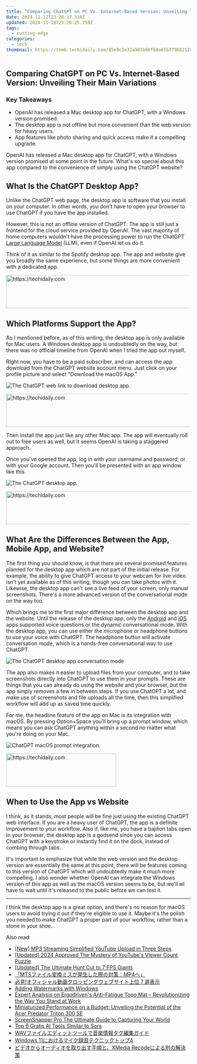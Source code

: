 ```yaml
---
title: "Comparing ChatGPT on PC Vs. Internet-Based Version: Unveiling Their Main Variations"
date: 2024-11-12T23:28:17.516Z
updated: 2024-11-18T23:20:25.750Z
tags:
  - cutting-edge
categories:
  - tech
thumbnail: https://thmb.techidaily.com/85e9c2e32a903b6bf60a65b77968212abbcf7690eb44299839f1e9c463cd1ddf.jpg
---
```


## Comparing ChatGPT on PC Vs. Internet-Based Version: Unveiling Their Main Variations

### Key Takeaways

* OpenAI has released a Mac desktop app for ChatGPT, with a Windows version promised.
* The desktop app is not offline but more convenient than the web version for heavy users.
* App features like photo sharing and quick access make it a compelling upgrade.

 OpenAI has released a Mac desktop app for ChatGPT, with a Windows version promised at some point in the future. What's so special about this app compared to the convenience of simply using the ChatGPT website?

##  What Is the ChatGPT Desktop App?

 Unlike the ChatGPT web page, the desktop app is software that you install on your computer. In other words, you don't have to open your browser to use ChatGPT if you have the app installed.

 However, this is not an offline version of ChatGPT. The app is still just a frontend for the cloud service provided by OpenAI. The vast majority of home computers wouldn't have the processing power to run the ChatGPT [Large Language Model](https://extra-support.techidaily.com/2024-approved-picture-perfect-presentation-software-for-impeccable-photo-framing/) (LLM), even if OpenAI let us do it.

 Think of it as similar to the Spotify desktop app. The app and website give you broadly the same experience, but some things are more convenient with a dedicated app.

<!-- affiliate ads begin -->
<a href="https://aligracehair.sjv.io/c/5597632/1902294/19272" target="_top" id="1902294">
  <img src="//a.impactradius-go.com/display-ad/19272-1902294" border="0" alt="https://techidaily.com" width="728" height="90"/>
</a>
<img height="0" width="0" src="https://aligracehair.sjv.io/i/5597632/1902294/19272" style="position:absolute;visibility:hidden;" border="0" />
<!-- affiliate ads end -->

##  Which Platforms Support the App?

 As I mentioned before, as of this writing, the desktop app is only available for Mac users. A Windows desktop app is undoubtedly on the way, but there was no official timeline from OpenAI when I tried the app out myself.

 RIght now, you have to be a paid subscriber, and can access the app download from the ChatGPT website account menu. Just click on your profile picture and select "Download the macOS App."

![The ChatGPT web link to download desktop app.](https://static1.howtogeekimages.com/wordpress/wp-content/uploads/2024/05/chatgpt-web-link-to-download-desktop-app.png) 

<!-- affiliate ads begin -->
<a href="https://appsumo.8odi.net/c/5597632/2082538/7443" target="_top" id="2082538">
  <img src="//a.impactradius-go.com/display-ad/7443-2082538" border="0" alt="https://techidaily.com" width="728" height="90"/>
</a>
<img height="0" width="0" src="https://appsumo.8odi.net/i/5597632/2082538/7443" style="position:absolute;visibility:hidden;" border="0" />
<!-- affiliate ads end -->

 Then install the app just like any other Mac app. The app will eventually roll out to free users as well, but it seems OpenAI is taking a staggered approach.

 Once you've opened the app, log in with your username and password, or with your Google account. Then you'll be presented with an app window like this.

![The ChatGPT desktop app.](https://static1.howtogeekimages.com/wordpress/wp-content/uploads/2024/05/chatgpt-desktop-app.png) 

<!-- affiliate ads begin -->
<a href="https://appsumo.8odi.net/c/5597632/2075483/7443" target="_top" id="2075483">
  <img src="//a.impactradius-go.com/display-ad/7443-2075483" border="0" alt="https://techidaily.com" width="728" height="90"/>
</a>
<img height="0" width="0" src="https://appsumo.8odi.net/i/5597632/2075483/7443" style="position:absolute;visibility:hidden;" border="0" />
<!-- affiliate ads end -->

##  What Are the Differences Between the App, Mobile App, and Website?

 The first thing you should know, is that there are several promised features planned for the desktop app which are not part of the initial release. For example, the ability to give ChatGPT access to your webcam for live video isn't yet available as of this writing, though you can take photos with it. Likewise, the desktop app can't see a live feed of your screen, only manual screenshots. There's a more advanced version of the conversational mode on the way too.

 Which brings me to the first major difference between the desktop app and the website. Until the release of the desktop app, only the [Android](https://www.anrdoezrs.net/links/3607085/type/dlg/sid/UUhtgUeUpU2003404/https://play.google.com/store/apps/details?id=com.openai.chatgpt&hl=en) and [iOS](https://apps.apple.com/us/app/chatgpt/id6448311069) apps supported voice questions or the dynamic conversational mode. With the desktop app, you can use either the microphone or headphone buttons to use your voice with ChatGPT. The headphone button will activate conversation mode, which is a hands-free conversational way to use ChatGPT.

![The ChatGPT desktop app conversation mode](https://static1.howtogeekimages.com/wordpress/wp-content/uploads/2024/05/the-chatgpt-desktop-app-conversation-mode.png) 

 The app also makes it easier to upload files from your computer, and to take screenshots directly into ChatGPT to use them in your prompts. These are things that you can already do using the website and your browser, but the app simply removes a few in between steps. If you use ChatGPT a lot, and make use of screenshots and file uploads all the time, then this simplified workflow will add up as saved time quickly.

 For me, the headline feature of the app on Mac is its integration with macOS. By pressing Option+Space you'll bring up a prompt window, which means you can ask ChatGPT anything within a second no matter what you're doing on your Mac.

![ChatGPT macOS prompt integration.](https://static1.howtogeekimages.com/wordpress/wp-content/uploads/2024/05/chatgpt-macos-prompt-integration.png) 

<!-- affiliate ads begin -->
<a href="https://aligracehair.sjv.io/c/5597632/2115916/19272" target="_top" id="2115916">
  <img src="//a.impactradius-go.com/display-ad/19272-2115916" border="0" alt="https://techidaily.com" width="300" height="90"/>
</a>
<img height="0" width="0" src="https://aligracehair.sjv.io/i/5597632/2115916/19272" style="position:absolute;visibility:hidden;" border="0" />
<!-- affiliate ads end -->

##  When to Use the App vs Website

 I think, as it stands, most people will be fine just using the existing ChatGPT web interface. If you are a heavy user of ChatGPT, the app is a definite improvement to your workflow. Also if, like me, you have a bajilion tabs open in your browser, the desktop app is a godsend since you can access ChatGPT with a keystroke or instantly find it on the dock, instead of combing through tabs.

 It's important to emphasize that while the web version and the desktop version are essentially the same at this point, there will be features coming to this version of ChatGPT which will undoubtedly make it much more compelling. I also wonder whether OpenAI can integrate the Windows version of this app as well as the macOS version seems to be, but we'll all have to wait until it's released to the public before we can test it.

---

 I think the desktop app is a great option, and there's no reason for macOS users to avoid trying it out if they're eligible to use it. Maybe it's the polish you needed to make ChatGPT a proper part of your workflow, rather than a stone in your shoe.

<ins class="adsbygoogle"
     style="display:block"
     data-ad-format="autorelaxed"
     data-ad-client="ca-pub-7571918770474297"
     data-ad-slot="1223367746"></ins>

<ins class="adsbygoogle"
     style="display:block"
     data-ad-client="ca-pub-7571918770474297"
     data-ad-slot="8358498916"
     data-ad-format="auto"
     data-full-width-responsive="true"></ins>

<span class="atpl-alsoreadstyle">Also read:</span>
<div><ul>
<li><a href="https://facebook-video-share.techidaily.com/new-mp3-streaming-simplified-youtube-upload-in-three-steps/"><u>[New] MP3 Streaming Simplified YouTube Upload in Three Steps</u></a></li>
<li><a href="https://youtube-web.techidaily.com/ed-2024-approved-the-mystery-of-youtubes-viewer-count-puzzle/"><u>[Updated] 2024 Approved The Mystery of YouTube's Viewer Count Puzzle</u></a></li>
<li><a href="https://on-screen-recording.techidaily.com/updated-the-ultimate-hunt-cut-to-7-fps-giants/"><u>[Updated] The Ultimate Hunt Cut to 7 FPS Giants</u></a></li>
<li><a href="https://tech-haven.techidaily.com/1726027872831-mtsmp4/"><u>「MTSファイル変換ミスが発生した際の対策：MP4へ」</u></a></li>
<li><a href="https://tech-haven.techidaily.com/5bplusf6kalieocquodleocoplusoctplusodoplusodqpluswlleeuuplusocrplusodreodgplusodloodsplusocsoocpuocpplusodluocteocpoodios4ius9jeplus8lplusmbuoihqoekug/"><u>必見!オフィシャル動画クロッピングウェブサイト上位７選表示</u></a></li>
<li><a href="https://tech-haven.techidaily.com/adding-watermarks-with-windows/"><u>Adding Watermarks with Windows</u></a></li>
<li><a href="https://buynow-info.techidaily.com/expert-analysis-on-ergodrivens-anti-fatigue-topo-mat-revolutionizing-the-way-you-stand-at-work/"><u>Expert Analysis on Ergodriven's Anti-Fatigue Topo Mat – Revolutionizing the Way You Stand at Work</u></a></li>
<li><a href="https://buynow-info.techidaily.com/miniaturized-performance-on-a-budget-unveiling-the-potential-of-the-acer-predator-triton-300-se/"><u>Miniaturized Performance on a Budget: Unveiling the Potential of the Acer Predator Triton 300 SE</u></a></li>
<li><a href="https://screen-video-capture.techidaily.com/screensnapper-pro-the-ultimate-guide-to-capturing-your-world/"><u>ScreenSnapper Pro The Ultimate Guide to Capturing Your World</u></a></li>
<li><a href="https://tech-hub.techidaily.com/top-6-gratis-ai-tools-similar-to-sora/"><u>Top 6 Gratis AI Tools Similar to Sora</u></a></li>
<li><a href="https://tech-haven.techidaily.com/1726030069891-wav/"><u>WAVファイルエディットツールで音楽情報タグ編集ガイド</u></a></li>
<li><a href="https://tech-haven.techidaily.com/1726030596949-windows-114/"><u>Windows 11におけるマイク録音テクニックトップ4</u></a></li>
<li><a href="https://tech-haven.techidaily.com/1726027767003-xmedia-recode/"><u>ビデオからオーディオを取り出す手順と、XMedia Recodeによる別の解決策</u></a></li>
</ul></div>

